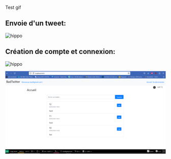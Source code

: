 Test gif

## Envoie d'un tweet:

![hippo](https://media.giphy.com/media/v1.Y2lkPTc5MGI3NjExODE5Njc1MWEwN2JjNTY4MGU3MTA5NzZiNjY2YzQxMzJjMTM2Yjk4NiZjdD1n/djrda7UsHUPU7LTQXk/giphy.gif)

## Création de compte et connexion: 

![hippo](https://media.giphy.com/media/v1.Y2lkPTc5MGI3NjExOTY4Y2Y4ZGM0MjM1ZWNjYWNkZTBiMTYxZmFjNTg1OTVjZjI4YWRmYiZjdD1n/rteHH1XhOBrF74zCJe/giphy.gif)

![Model](https://github.com/JordanLPDIM/initiationgit/blob/main/accueil.png)